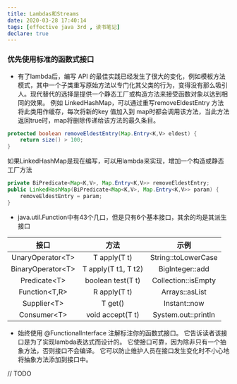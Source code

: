 ```yaml
---
title: Lambdas和Streams
date: 2020-03-28 17:40:14
tags: [effective java 3rd , 读书笔记]
declare: true
---
```

###  优先使用标准的函数式接口
+ 有了lambda后，编写 API 的最佳实践已经发生了很大的变化，例如模板方法模式，其中一个子类重写原始方法以专门化其父类的行为，变得没有那么吸引人。现代替代的选择是提供一个静态工厂或构造方法来接受函数对象以达到相同的效果。
例如 LinkedHashMap，可以通过重写removeEldestEntry 方法将此类用作缓存，每次将新的key 值加入到 map时都会调用该方法，当此方法返回true时，map将删除传递给该方法的最久条目。
<!-- more -->
```java
protected boolean removeEldestEntry(Map.Entry<K,V> eldest) {
    return size() > 100;
}
```
如果LinkedHashMap是现在编写，可以用lambda来实现，增加一个构造或静态工厂方法
```java
private BiPredicate<Map<K,V>, Map.Entry<K,V>> removeEldestEntry;
public LinkedHashMap(BiPredicate<Map<K,V>, Map.Entry<K,V>> param) {
    removeEldestEntry = param;
}
```
+ java.util.Function中有43个几口，但是只有6个基本接口，其余的均是其派生接口

接口 | 方法 |  示例
:-: | :-: | :-: 
UnaryOperator&lt;T&gt; | T apply(T t) |  String::toLowerCase
BinaryOperator&lt;T&gt; | T apply(T t1, T t2) |  BigInteger::add
Predicate&lt;T&gt; | boolean test(T t) |  Collection::isEmpty
Function&lt;T,R&gt; | R apply(T t) |  Arrays::asList
Supplier&lt;T&gt; | T get()  |  Instant::now
Consumer&lt;T&gt; | void accept(T t) |  System.out::println

+ 始终使用 @FunctionalInterface 注解标注你的函数式接口。
它告诉读者该接口是为了实现lambda表达式而设计的。 
它使接口可靠，因为除非只有一个抽象方法，否则接口不会编译。 
它可以防止维护人员在接口发生变化时不小心地将抽象方法添加到接口中。 

// TODO
